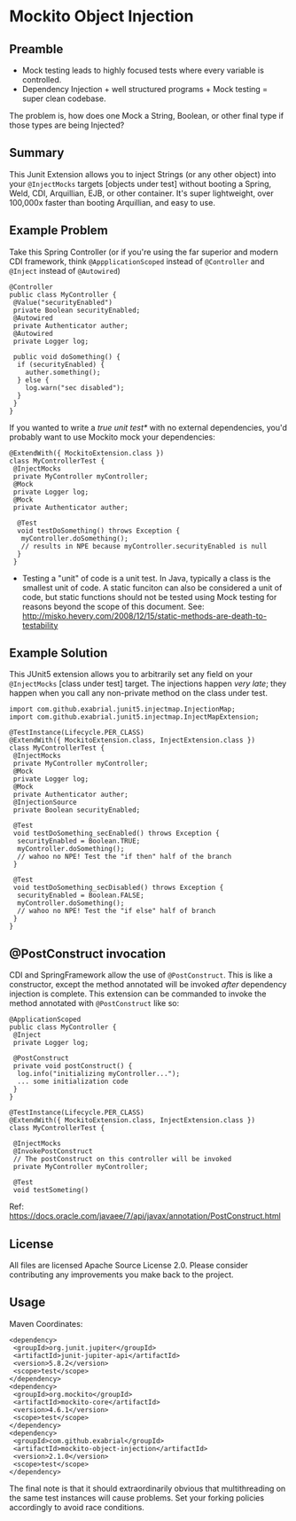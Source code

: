 # Mockito Object Injection

## Preamble

* Mock testing leads to highly focused tests where every variable is controlled.
* Dependency Injection + well structured programs + Mock testing = super clean codebase.

The problem is, how does one Mock a String, Boolean, or other final type if those types are being Injected?

## Summary 

This Junit Extension allows you to inject Strings (or any other object) into your `@InjectMocks` targets [objects under test] without booting a Spring, Weld, CDI, Arquillian, EJB, or other container. It's super lightweight, over 100,000x faster than booting Arquillian, and easy to use.

## Example Problem

Take this Spring Controller (or if you're using the far superior and modern CDI framework, think `@AppplicationScoped` instead of `@Controller` and `@Inject` instead of `@Autowired`)

```
@Controller
public class MyController {
 @Value("securityEnabled")
 private Boolean securityEnabled;
 @Autowired
 private Authenticator auther;
 @Autowired
 private Logger log;

 public void doSomething() {
  if (securityEnabled) {
    auther.something();
  } else {
    log.warn("sec disabled");
  }
 }
}
```

If you wanted to write a _true unit test*_ with no external dependencies, you'd probably want to use Mockito mock your dependencies:

```
@ExtendWith({ MockitoExtension.class })
class MyControllerTest {
 @InjectMocks
 private MyController myController;
 @Mock
 private Logger log;
 @Mock
 private Authenticator auther;
  
  @Test
  void testDoSomething() throws Exception {
   myController.doSomething();
   // results in NPE because myController.securityEnabled is null
  }
 }
```

* Testing a "unit" of code is a unit test. In Java, typically a class is the smallest unit of code. A static funciton can also be considered a unit of code, but static functions should not be tested using Mock testing for reasons beyond the scope of this document. See: http://misko.hevery.com/2008/12/15/static-methods-are-death-to-testability

## Example Solution

This JUnit5 extension allows you to arbitrarily set any field on your `@InjectMocks` [class under test] target. The injections happen _very late_; they happen when you call any non-private method on the class under test.


```
import com.github.exabrial.junit5.injectmap.InjectionMap;
import com.github.exabrial.junit5.injectmap.InjectMapExtension;

@TestInstance(Lifecycle.PER_CLASS)
@ExtendWith({ MockitoExtension.class, InjectExtension.class })
class MyControllerTest {
 @InjectMocks
 private MyController myController;
 @Mock
 private Logger log;
 @Mock
 private Authenticator auther;
 @InjectionSource
 private Boolean securityEnabled;
 
 @Test
 void testDoSomething_secEnabled() throws Exception {
  securityEnabled = Boolean.TRUE;
  myController.doSomething();
  // wahoo no NPE! Test the "if then" half of the branch
 }
 
 @Test 
 void testDoSomething_secDisabled() throws Exception {
  securityEnabled = Boolean.FALSE;
  myController.doSomething();
  // wahoo no NPE! Test the "if else" half of branch
 }
}
```

## @PostConstruct invocation

CDI and SpringFramework allow the use of `@PostConstruct`. This is like a constructor, except the method annotated will be invoked _after_ dependency injection is complete. This extension can be commanded to invoke the method annotated with `@PostConstruct` like so:


```
@ApplicationScoped
public class MyController {
 @Inject
 private Logger log; 
 
 @PostConstruct
 private void postConstruct() {
  log.info("initializing myController...");
  ... some initialization code
 }
}
```

```
@TestInstance(Lifecycle.PER_CLASS)
@ExtendWith({ MockitoExtension.class, InjectExtension.class })
class MyControllerTest {

 @InjectMocks
 @InvokePostConstruct
 // The postConstruct on this controller will be invoked
 private MyController myController;
 
 @Test
 void testSometing()
```

Ref: https://docs.oracle.com/javaee/7/api/javax/annotation/PostConstruct.html


## License

All files are licensed Apache Source License 2.0. Please consider contributing any improvements you make back to the project.

## Usage

Maven Coordinates:

```
<dependency>
 <groupId>org.junit.jupiter</groupId>
 <artifactId>junit-jupiter-api</artifactId>
 <version>5.8.2</version>
 <scope>test</scope>
</dependency>
<dependency>
 <groupId>org.mockito</groupId>
 <artifactId>mockito-core</artifactId>
 <version>4.6.1</version>
 <scope>test</scope>
</dependency>
<dependency>
 <groupId>com.github.exabrial</groupId>
 <artifactId>mockito-object-injection</artifactId>
 <version>2.1.0</version>
 <scope>test</scope>
</dependency>
```

The final note is that it should extraordinarily obvious that multithreading on the same test instances will cause problems. Set your forking policies accordingly to avoid race conditions.
